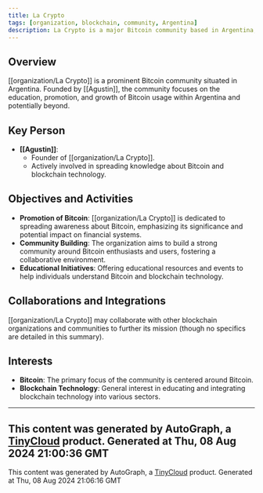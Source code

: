```yaml
---
title: La Crypto
tags: [organization, blockchain, community, Argentina]
description: La Crypto is a major Bitcoin community based in Argentina, founded by Agustin, dedicated to promoting and educating about Bitcoin and blockchain technology.
---
```

## Overview
[[organization/La Crypto]] is a prominent Bitcoin community situated in Argentina. Founded by [[Agustin]], the community focuses on the education, promotion, and growth of Bitcoin usage within Argentina and potentially beyond.

## Key Person
- **[[Agustin]]**:
  - Founder of [[organization/La Crypto]].
  - Actively involved in spreading knowledge about Bitcoin and blockchain technology.

## Objectives and Activities
- **Promotion of Bitcoin**: [[organization/La Crypto]] is dedicated to spreading awareness about Bitcoin, emphasizing its significance and potential impact on financial systems.
- **Community Building**: The organization aims to build a strong community around Bitcoin enthusiasts and users, fostering a collaborative environment.
- **Educational Initiatives**: Offering educational resources and events to help individuals understand Bitcoin and blockchain technology.

## Collaborations and Integrations
[[organization/La Crypto]] may collaborate with other blockchain organizations and communities to further its mission (though no specifics are detailed in this summary).

## Interests
- **Bitcoin**: The primary focus of the community is centered around Bitcoin.
- **Blockchain Technology**: General interest in educating and integrating blockchain technology into various sectors.

---

This content was generated by AutoGraph, a [TinyCloud](https://tinycloud.xyz/) product.
Generated at  Thu, 08 Aug 2024 21:00:36 GMT
---
This content was generated by AutoGraph, a [TinyCloud](https://tinycloud.xyz/) product.
Generated at  Thu, 08 Aug 2024 21:06:16 GMT